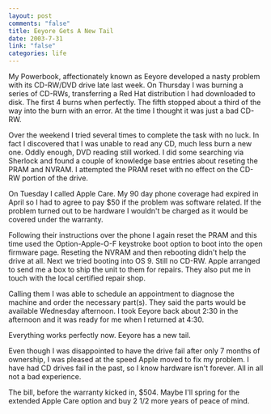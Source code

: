 ```yaml
--- 
layout: post
comments: "false"
title: Eeyore Gets A New Tail
date: 2003-7-31
link: "false"
categories: life
---
```

My Powerbook, affectionately known as Eeyore developed a nasty problem with its CD-RW/DVD drive late last week. On Thursday I was burning a series of CD-RWs, transferring a Red Hat distribution I had downloaded to disk. The first 4 burns when perfectly. The fifth stopped about a third of the way into the burn with an error. At the time I thought it was just a bad CD-RW.

Over the weekend I tried several times to complete the task with no luck. In fact I discovered that I was unable to read any CD, much less burn a new one. Oddly enough, DVD reading still worked. I did some searching via Sherlock and found a couple of knowledge base entries about reseting the PRAM and NVRAM. I attempted the PRAM reset with no effect on the CD-RW portion of the drive.

On Tuesday I called Apple Care. My 90 day phone coverage had expired in April so I had to agree to pay $50 if the problem was software related. If the problem turned out to be hardware I wouldn't be charged as it would be covered under the warranty.

Following their instructions over the phone I again reset the PRAM and this time used the Option-Apple-O-F keystroke boot option to boot into the open firmware  page. Reseting the NVRAM and then rebooting didn't help the drive at all. Next we tried booting into OS 9. Still no CD-RW. Apple arranged to send me a box to ship the unit to them for repairs. They also put me in touch with the local certified repair shop.

Calling them I was able to schedule an appointment to diagnose the machine and order the necessary part(s). They said the parts would be available Wednesday afternoon. I took Eeyore back about 2:30 in the afternoon and it was ready for me when I returned at 4:30.

Everything works perfectly now. Eeyore has a new tail.

Even though I was disappointed to have the drive fail after only 7 months of ownership, I was pleased at the speed Apple moved to fix my problem. I have had CD drives fail in the past, so I know hardware isn't forever. All in all not a bad experience.

The bill, before the warranty kicked in, $504. Maybe I'll spring for the extended Apple Care option and buy 2 1/2 more years of peace of mind.
